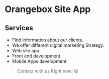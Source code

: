 # Orangebox Site App

## Services
* Find information about our clients.
* We offer different digital marketing Strategy.
* Web site app.
* Front end development.
* Mobile Apps development.

> Contact with us Right now! :smiley: